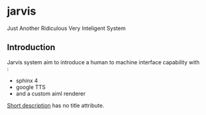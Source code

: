 jarvis
======

Just Another Ridiculous Very Inteligent System

Introduction
------------

Jarvis system aim to introduce a human to machine interface capability with :
- sphinx 4
- google TTS
- and a custom aiml renderer

[Short description](http://slides.com/yannickroffin/jarvis/live#/) has no title attribute.
